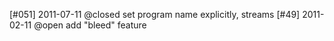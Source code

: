 [#051] 2011-07-11 @closed set program name explicitly, streams
[#49] 2011-02-11 @open add "bleed" feature

